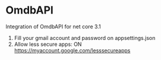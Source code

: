 # OmdbAPI
Integration of OmdbAPI for net core 3.1

1. Fill your gmail account and password on appsettings.json
2. Allow less secure apps: ON https://myaccount.google.com/lesssecureapps
